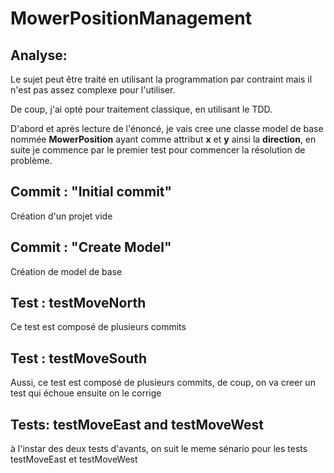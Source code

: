 # MowerPositionManagement
## Analyse:
Le sujet peut être traité en utilisant la programmation par contraint mais il n'est pas assez complexe pour l'utiliser.

De coup, j'ai opté pour traitement classique, en utilisant le TDD. 

D'abord et après lecture de l'énoncé, je vais cree une classe model de base nommée **MowerPosition** ayant comme attribut **x** et **y** ainsi la **direction**, en suite je commence par le premier test pour commencer la résolution de problème.

## Commit : "Initial commit"
Création d'un projet vide

## Commit : "Create Model"
Création de model de base

## Test : testMoveNorth
Ce test est composé de plusieurs commits 

## Test : testMoveSouth
Aussi, ce test est composé de plusieurs commits, de coup, on va creer un test qui échoue ensuite on le corrige

## Tests: testMoveEast and testMoveWest
à l'instar des deux tests d'avants, on suit le meme sénario pour les tests testMoveEast et testMoveWest 